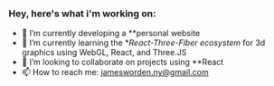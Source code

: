 ### Hey, here's what i'm working on:

- 🔭 I’m currently developing a **personal website
- 🌱 I’m currently learning the **React-Three-Fiber ecosystem* for 3d graphics using WebGL, React, and Three.JS
- 👯 I’m looking to collaborate on projects using **React
- 📫 How to reach me: jamesworden.ny@gmail.com
